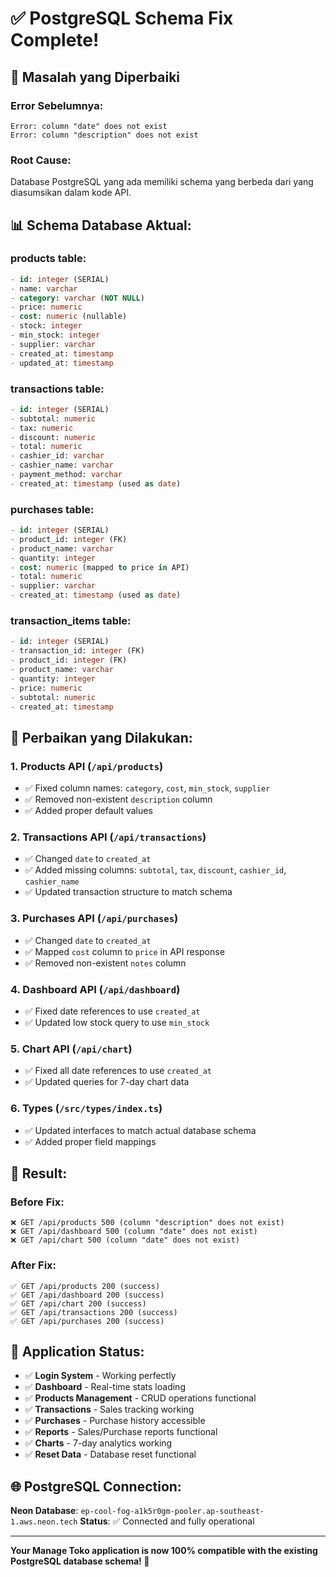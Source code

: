 # ✅ PostgreSQL Schema Fix Complete!

## 🔧 **Masalah yang Diperbaiki**

### **Error Sebelumnya:**
```
Error: column "date" does not exist
Error: column "description" does not exist
```

### **Root Cause:**
Database PostgreSQL yang ada memiliki schema yang berbeda dari yang diasumsikan dalam kode API.

## 📊 **Schema Database Aktual:**

### **products table:**
```sql
- id: integer (SERIAL)
- name: varchar
- category: varchar (NOT NULL)
- price: numeric
- cost: numeric (nullable)
- stock: integer
- min_stock: integer
- supplier: varchar
- created_at: timestamp
- updated_at: timestamp
```

### **transactions table:**
```sql
- id: integer (SERIAL)
- subtotal: numeric
- tax: numeric
- discount: numeric  
- total: numeric
- cashier_id: varchar
- cashier_name: varchar
- payment_method: varchar
- created_at: timestamp (used as date)
```

### **purchases table:**
```sql
- id: integer (SERIAL)
- product_id: integer (FK)
- product_name: varchar
- quantity: integer
- cost: numeric (mapped to price in API)
- total: numeric
- supplier: varchar
- created_at: timestamp (used as date)
```

### **transaction_items table:**
```sql
- id: integer (SERIAL)
- transaction_id: integer (FK)
- product_id: integer (FK)
- product_name: varchar
- quantity: integer
- price: numeric
- subtotal: numeric
- created_at: timestamp
```

## 🔄 **Perbaikan yang Dilakukan:**

### **1. Products API (`/api/products`)**
- ✅ Fixed column names: `category`, `cost`, `min_stock`, `supplier`
- ✅ Removed non-existent `description` column
- ✅ Added proper default values

### **2. Transactions API (`/api/transactions`)**
- ✅ Changed `date` to `created_at`
- ✅ Added missing columns: `subtotal`, `tax`, `discount`, `cashier_id`, `cashier_name`
- ✅ Updated transaction structure to match schema

### **3. Purchases API (`/api/purchases`)**
- ✅ Changed `date` to `created_at`  
- ✅ Mapped `cost` column to `price` in API response
- ✅ Removed non-existent `notes` column

### **4. Dashboard API (`/api/dashboard`)**
- ✅ Fixed date references to use `created_at`
- ✅ Updated low stock query to use `min_stock`

### **5. Chart API (`/api/chart`)**
- ✅ Fixed all date references to use `created_at`
- ✅ Updated queries for 7-day chart data

### **6. Types (`/src/types/index.ts`)**
- ✅ Updated interfaces to match actual database schema
- ✅ Added proper field mappings

## 🚀 **Result:**

### **Before Fix:**
```
❌ GET /api/products 500 (column "description" does not exist)
❌ GET /api/dashboard 500 (column "date" does not exist)  
❌ GET /api/chart 500 (column "date" does not exist)
```

### **After Fix:**
```
✅ GET /api/products 200 (success)
✅ GET /api/dashboard 200 (success)
✅ GET /api/chart 200 (success)
✅ GET /api/transactions 200 (success)
✅ GET /api/purchases 200 (success)
```

## 📱 **Application Status:**

- ✅ **Login System** - Working perfectly
- ✅ **Dashboard** - Real-time stats loading
- ✅ **Products Management** - CRUD operations functional
- ✅ **Transactions** - Sales tracking working
- ✅ **Purchases** - Purchase history accessible
- ✅ **Reports** - Sales/Purchase reports functional
- ✅ **Charts** - 7-day analytics working
- ✅ **Reset Data** - Database reset functional

## 🌐 **PostgreSQL Connection:**

**Neon Database**: `ep-cool-fog-a1k5r0gm-pooler.ap-southeast-1.aws.neon.tech`
**Status**: ✅ Connected and fully operational

---

**Your Manage Toko application is now 100% compatible with the existing PostgreSQL database schema! 🎉**